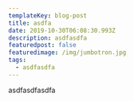 ```yaml
---
templateKey: blog-post
title: asdfa
date: 2019-10-30T06:08:30.993Z
description: asdfasdfa
featuredpost: false
featuredimage: /img/jumbotron.jpg
tags:
  - asdfasdfa
---
```

asdfasdfasdfa
